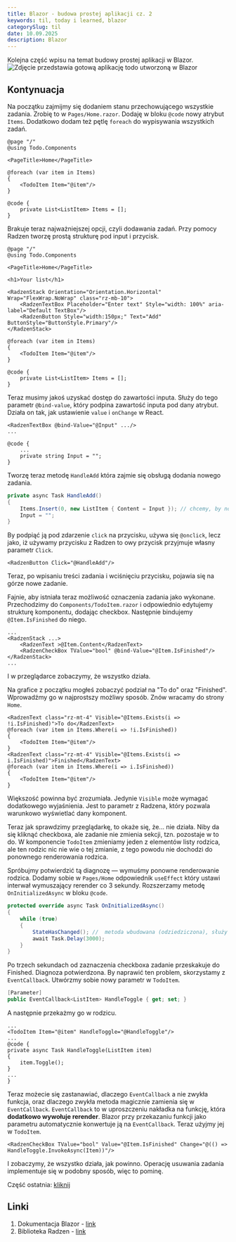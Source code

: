 ```yaml
---
title: Blazor - budowa prostej aplikacji cz. 2
keywords: til, today i learned, blazor
categorySlug: til
date: 10.09.2025
description: Blazor
---
```

Kolejna część wpisu na temat budowy prostej aplikacji w Blazor.
<img
src="/blog/images/posts/blazor/blazor-todo.png"
alt="Zdjęcie przedstawia gotową aplikację todo utworzoną w Blazor"
/>

## Kontynuacja
Na początku zajmijmy się dodaniem stanu przechowującego wszystkie zadania. Zrobię to w `Pages/Home.razor`.
Dodaję w bloku `@code` nowy atrybut `Items`. Dodatkowo dodam też pętlę `foreach` do wypisywania wszystkich zadań.
```cshtml-razor
@page "/"
@using Todo.Components

<PageTitle>Home</PageTitle>

@foreach (var item in Items)
{
    <TodoItem Item="@item"/>
}

@code {
    private List<ListItem> Items = [];
}
```
Brakuje teraz najważniejszej opcji, czyli dodawania zadań.
Przy pomocy Radzen tworzę prostą strukturę pod input i przycisk.
```cshtml-razor
@page "/"
@using Todo.Components

<PageTitle>Home</PageTitle>

<h1>Your list</h1>

<RadzenStack Orientation="Orientation.Horizontal" Wrap="FlexWrap.NoWrap" class="rz-mb-10">
    <RadzenTextBox Placeholder="Enter text" Style="width: 100%" aria-label="Default TextBox"/>
    <RadzenButton Style="width:150px;" Text="Add" ButtonStyle="ButtonStyle.Primary"/>
</RadzenStack>

@foreach (var item in Items)
{
    <TodoItem Item="@item"/>
}

@code {
    private List<ListItem> Items = [];
}
```
Teraz musimy jakoś uzyskać dostęp do zawartości inputa. Służy do tego parametr `@bind-value`, 
który podpina zawartość inputa pod dany atrybut. Działa on tak, jak ustawienie `value` i `onChange` w React.
```cshtml-razor
<RadzenTextBox @bind-Value="@Input" .../>
...

@code {
    ...
    private string Input = "";
}

```
Tworzę teraz metodę `HandleAdd` która zajmie się obsługą dodania nowego zadania.
```csharp
private async Task HandleAdd()
{
    Items.Insert(0, new ListItem { Content = Input }); // chcemy, by nowe zadanie było na górze
    Input = "";
}
```
By podpiąć ją pod zdarzenie `click` na przycisku, używa się `@onclick`, lecz jako, iż używamy przycisku z Radzen to owy 
przycisk przyjmuje własny parametr `Click`.
```cshtml-razor
<RadzenButton Click="@HandleAdd"/>
```
Teraz, po wpisaniu treści zadania i wciśnięciu przycisku, pojawia się na górze nowe zadanie.

Fajnie, aby istniała teraz możliwość oznaczenia zadania jako wykonane.
Przechodzimy do `Components/TodoItem.razor` i odpowiednio edytujemy strukturę komponentu, dodając checkbox.
Następnie bindujemy `@Item.IsFinished` do niego.
```cshtml-razor
...
<RadzenStack ...>
    <RadzenText >@Item.Content</RadzenText>
    <RadzenCheckBox TValue="bool" @bind-Value="@Item.IsFinished"/>
</RadzenStack>
...
```
I w przeglądarce zobaczymy, że wszystko działa.

Na grafice z początku mogłeś zobaczyć podział na "To do" oraz "Finished".
Wprowadźmy go w najprostszy możliwy sposób. Znów wracamy do strony `Home`. 

```cshtml-razor
<RadzenText class="rz-mt-4" Visible="@Items.Exists(i => !i.IsFinished)">To do</RadzenText>
@foreach (var item in Items.Where(i => !i.IsFinished))
{
    <TodoItem Item="@item"/>
}
<RadzenText class="rz-mt-4" Visible="@Items.Exists(i => i.IsFinished)">Finished</RadzenText>
@foreach (var item in Items.Where(i => i.IsFinished))
{
    <TodoItem Item="@item"/>
}
```
Większość powinna być zrozumiała. Jedynie `Visible` może wymagać dodatkowego wyjaśnienia. Jest to parametr z Radzena, 
który pozwala warunkowo wyświetlać dany komponent.

Teraz jak sprawdzimy przeglądarkę, to okaże się, że... nie działa. Niby da się kliknąć checkboxa, ale zadanie nie zmienia sekcji, 
tzn. pozostaje w to do. W komponencie `TodoItem` zmieniamy jeden z elementów listy rodzica, ale ten rodzic nic nie wie o tej zmianie,
z tego powodu nie dochodzi do ponownego renderowania rodzica.

Spróbujmy potwierdzić tą diagnozę — wymuśmy ponowne renderowanie rodzica.
Dodamy sobie w `Pages/Home` odpowiednik `useEffect` który ustawi interwał wymuszający rerender co 3 sekundy.
Rozszerzamy metodę `OnInitializedAsync` w bloku `@code`.
```csharp
protected override async Task OnInitializedAsync()
{
    while (true)
    {
        StateHasChanged(); //  metoda wbudowana (odziedziczona), służy do wymuszenia rerenderu
        await Task.Delay(3000);
    }
}
```
Po trzech sekundach od zaznaczenia checkboxa zadanie przeskakuje do Finished. Diagnoza potwierdzona.
By naprawić ten problem, skorzystamy z `EventCallback`. Utwórzmy sobie nowy parametr w `TodoItem`.
```csharp
[Parameter] 
public EventCallback<ListItem> HandleToggle { get; set; }
```
A następnie przekażmy go w rodzicu.
```cshtml-razor
...
<TodoItem Item="@item" HandleToggle="@HandleToggle"/>
...
@code {
private async Task HandleToggle(ListItem item)
{
    item.Toggle();
}
...
}
```
Teraz możecie się zastanawiać, dlaczego `EventCallback` a nie zwykła funkcja, oraz dlaczego zwykła metoda magicznie
zamienia się w `EventCallback`. `EventCallback` to w uproszczeniu nakładka na funkcję, która **dodatkowo wywołuje rerender**.
Blazor przy przekazaniu funkcji jako parametru automatycznie konwertuje ją na `EventCallback`.
Teraz użyjmy jej w `TodoItem`.
```cshtml-razor
<RadzenCheckBox TValue="bool" Value="@Item.IsFinished" Change="@(() => HandleToggle.InvokeAsync(Item))"/>
```
I zobaczymy, że wszystko działa, jak powinno.
Operację usuwania zadania implementuje się w podobny sposób, więc to pominę.

Część ostatnia: [kliknij](http://aadameqq.github.io/blog/posts/blazor-3)

## Linki
1. Dokumentacja Blazor - [link](https://dotnet.microsoft.com/en-us/apps/aspnet/web-apps/blazor)
2. Biblioteka Radzen - [link](https://blazor.radzen.com/)
